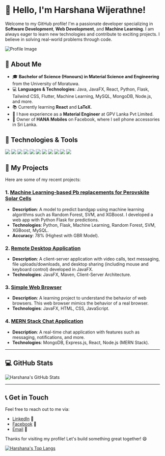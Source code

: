 # 👋 Hello, I'm Harshana Wijerathne!

Welcome to my GitHub profile! I'm a passionate developer specializing in **Software Development**, **Web Development**, and **Machine Learning**. I am always eager to learn new technologies and contribute to exciting projects. I believe in solving real-world problems through code.

![Profile Image](https://via.placeholder.com/150) <!-- You can replace this with your own profile picture -->

## 🚀 About Me

- 🎓 **Bachelor of Science (Honours) in Material Science and Engineering** from the University of Moratuwa.
- 💻 **Languages & Technologies**: Java, JavaFX, React, Python, Flask, Tailwind CSS, Flutter, Machine Learning, MySQL, MongoDB, Node.js, and more.
- 📚 Currently learning **React** and **LaTeX**.
- 💼 I have experience as a **Material Engineer** at GPV Lanka Pvt Limited.
- 📱 Owner of **HANA Mobiles** on Facebook, where I sell phone accessories in Sri Lanka.

## 🔧 Technologies & Tools

<p align="left">
  <img src="https://img.shields.io/badge/Java-007396?style=flat-square&logo=java&logoColor=white" />
  <img src="https://img.shields.io/badge/JavaScript-F7DF1E?style=flat-square&logo=javascript&logoColor=black" />
  <img src="https://img.shields.io/badge/React-61DAFB?style=flat-square&logo=react&logoColor=black" />
  <img src="https://img.shields.io/badge/Python-3776AB?style=flat-square&logo=python&logoColor=white" />
  <img src="https://img.shields.io/badge/Node.js-339933?style=flat-square&logo=node.js&logoColor=white" />
  <img src="https://img.shields.io/badge/Flask-000000?style=flat-square&logo=flask&logoColor=white" />
  <img src="https://img.shields.io/badge/MongoDB-47A248?style=flat-square&logo=mongodb&logoColor=white" />
  <img src="https://img.shields.io/badge/MySQL-4479A1?style=flat-square&logo=mysql&logoColor=white" />
  <img src="https://img.shields.io/badge/TailwindCSS-38BDF8?style=flat-square&logo=tailwindcss&logoColor=white" />
  <img src="https://img.shields.io/badge/Flutter-02569B?style=flat-square&logo=flutter&logoColor=white" />
  <img src="https://img.shields.io/badge/Linux-FCC624?style=flat-square&logo=linux&logoColor=black" />
</p>

## 📍 My Projects

Here are some of my recent projects:

### 1. [**Machine Learning-based Pb replacements for Perovskite Solar Cells**](#)
- **Description**: A model to predict bandgap using machine learning algorithms such as Random Forest, SVM, and XGBoost. I developed a web app with Python Flask for predictions.
- **Technologies**: Python, Flask, Machine Learning, Random Forest, SVM, XGBoost, MySQL.
- **Accuracy**: 78% (Highest with GBR Model).

### 2. [**Remote Desktop Application**](#)
- **Description**: A client-server application with video calls, text messaging, file uploads/downloads, and desktop sharing (including mouse and keyboard control) developed in JavaFX.
- **Technologies**: JavaFX, Maven, Client-Server Architecture.

### 3. [**Simple Web Browser**](#)
- **Description**: A learning project to understand the behavior of web browsers. This web browser mimics the behavior of a real browser.
- **Technologies**: JavaFX, HTML, CSS, JavaScript.

### 4. [**MERN Stack Chat Application**](#)
- **Description**: A real-time chat application with features such as messaging, notifications, and more.
- **Technologies**: MongoDB, Express.js, React, Node.js (MERN Stack).

---

## 💻 GitHub Stats

![Harshana's GitHub Stats](https://github-readme-stats.vercel.app/api?username=harshanawijerathne&show_icons=true&theme=radical)

---

## 📞 Get in Touch

Feel free to reach out to me via:

- [LinkedIn](https://www.linkedin.com/in/harshana-wijerathne/) 💼
- [Facebook](https://www.facebook.com/hanamobiles) 📱
- [Email](mailto:harshana@example.com) 📧

Thanks for visiting my profile! Let's build something great together! 😄

<!-- Optionally, you can add your contributions or a dynamic badge -->
[![Harshana's Top Langs](https://github-readme-stats.vercel.app/api/top-langs/?username=harshanawijerathne&layout=compact)](https://github.com/harshanawijerathne)
